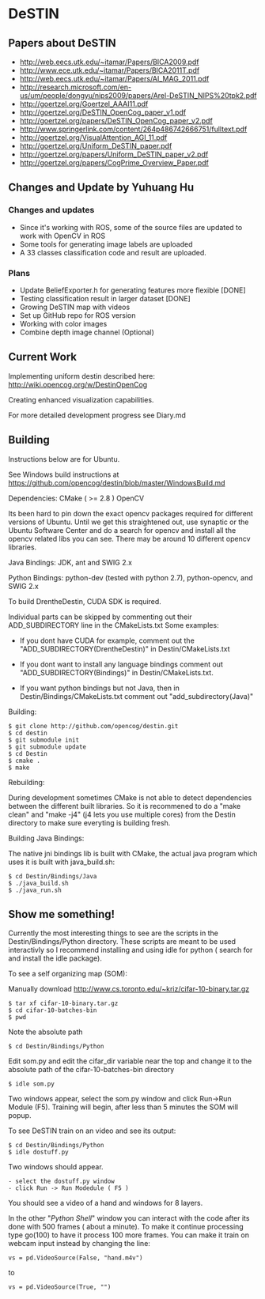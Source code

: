 DeSTIN
=============

Papers about DeSTIN
-------------------
* http://web.eecs.utk.edu/~itamar/Papers/BICA2009.pdf
* http://www.ece.utk.edu/~itamar/Papers/BICA2011T.pdf
* http://web.eecs.utk.edu/~itamar/Papers/AI_MAG_2011.pdf
* http://research.microsoft.com/en-us/um/people/dongyu/nips2009/papers/Arel-DeSTIN_NIPS%20tpk2.pdf
* http://goertzel.org/Goertzel_AAAI11.pdf
* http://goertzel.org/DeSTIN_OpenCog_paper_v1.pdf
* http://goertzel.org/papers/DeSTIN_OpenCog_paper_v2.pdf
* http://www.springerlink.com/content/264p486742666751/fulltext.pdf
* http://goertzel.org/VisualAttention_AGI_11.pdf
* http://goertzel.org/Uniform_DeSTIN_paper.pdf
* http://goertzel.org/papers/Uniform_DeSTIN_paper_v2.pdf
* http://goertzel.org/papers/CogPrime_Overview_Paper.pdf

Changes and Update by Yuhuang Hu
------------

### Changes and updates

* Since it's working with ROS, some of the source files are updated to work with OpenCV in ROS
* Some tools for generating image labels are uploaded
* A 33 classes classification code and result are uploaded.

### Plans

* Update BeliefExporter.h for generating features more flexible [DONE]
* Testing classification result in larger dataset [DONE]
* Growing DeSTIN map with videos
* Set up GitHub repo for ROS version
* Working with color images
* Combine depth image channel (Optional)

Current Work
------------
Implementing uniform destin described here:
http://wiki.opencog.org/w/DestinOpenCog

Creating enhanced visualization capabilities.

For more detailed development progress see Diary.md

Building
--------
Instructions below are for Ubuntu. 

See Windows build instructions at https://github.com/opencog/destin/blob/master/WindowsBuild.md

Dependencies:
CMake ( >= 2.8 )
OpenCV 

Its been hard to pin down the exact opencv packages required for different versions of Ubuntu. Until we get this straightened out, use synaptic or the Ubuntu Software Center and do a search for opencv and install all the opencv related libs you can see. There may be around 10 different opencv libraries. 

Java Bindings: JDK, ant and SWIG 2.x

Python Bindings: python-dev (tested with python 2.7), python-opencv, and SWIG 2.x

To build DrentheDestin, CUDA SDK is required. 

Individual parts can be skipped by commenting out their ADD_SUBDIRECTORY line in the CMakeLists.txt
Some examples:

* If you dont have CUDA for example, comment out the "ADD_SUBDIRECTORY(DrentheDestin)" in Destin/CMakeLists.txt

* If you dont want to install any language bindings comment out "ADD_SUBDIRECTORY(Bindings)" in Destin/CMakeLists.txt.

* If you want python bindings but not Java, then in Destin/Bindings/CMakeLists.txt comment out "add_subdirectory(Java)"

Building:

    $ git clone http://github.com/opencog/destin.git
    $ cd destin
    $ git submodule init
    $ git submodule update
    $ cd Destin
    $ cmake . 
    $ make
    
Rebuilding:
    
During development sometimes CMake is not able to detect dependencies between the different built libraries. So it is recommened
to do a "make clean" and "make -j4" (j4 lets you use multiple cores) from the Destin directory to make sure everyting is building fresh.

Building Java Bindings:

The native jni bindings lib is built with CMake, the actual java program which uses it is built with java_build.sh:

    $ cd Destin/Bindings/Java
    $ ./java_build.sh
    $ ./java_run.sh
    

Show me something!
------------------

Currently the most interesting things to see are the scripts in the Destin/Bindings/Python directory. 
These scripts are meant to be used interactivly so I recommend installing and using idle for python ( search for and install the idle package).

To see a self organizing map (SOM):

Manually download http://www.cs.toronto.edu/~kriz/cifar-10-binary.tar.gz

    $ tar xf cifar-10-binary.tar.gz
    $ cd cifar-10-batches-bin
    $ pwd

Note the absolute path 

    $ cd Destin/Bindings/Python
    
Edit som.py and edit the cifar_dir variable near the top and change it to the absolute path of the cifar-10-batches-bin directory

    $ idle som.py

Two windows appear, select the som.py window and click Run->Run Module (F5).
Training will begin, after less than 5 minutes the SOM will popup.
    
To see DeSTIN train on an video and see its output:
    
    $ cd Destin/Bindings/Python
    $ idle dostuff.py
    
Two windows should appear.

    - select the dostuff.py window
    - click Run -> Run Modedule ( F5 )

You should see a video of a hand and windows for 8 layers.
    
In the other "*Python Shell*" window you can interact with the code after its done with 500 frames ( about a minute).
To make it continue processing type go(100) to have it process 100 more frames. You can make it train on webcam input instead by
changing the line: 

    vs = pd.VideoSource(False, "hand.m4v")
    
to 

    vs = pd.VideoSource(True, "")
    
    
    

